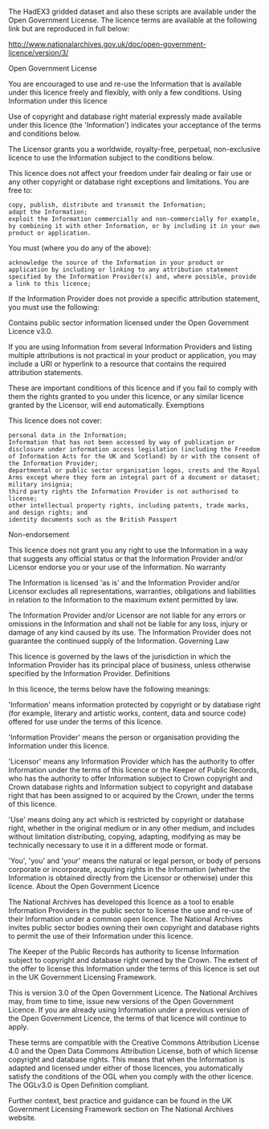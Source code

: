 The HadEX3 gridded dataset and also these scripts are available under the Open Government License.
The licence terms are available at the following link but are reproduced in full below:

http://www.nationalarchives.gov.uk/doc/open-government-licence/version/3/

Open Government License

You are encouraged to use and re-use the Information that is available under this licence freely and flexibly, with only a few conditions.
Using Information under this licence

Use of copyright and database right material expressly made available under this licence (the 'Information') indicates your acceptance of the terms and conditions below.

The Licensor grants you a worldwide, royalty-free, perpetual, non-exclusive licence to use the Information subject to the conditions below.

This licence does not affect your freedom under fair dealing or fair use or any other copyright or database right exceptions and limitations.
You are free to:

    copy, publish, distribute and transmit the Information;
    adapt the Information;
    exploit the Information commercially and non-commercially for example, by combining it with other Information, or by including it in your own product or application.

You must (where you do any of the above):

    acknowledge the source of the Information in your product or application by including or linking to any attribution statement specified by the Information Provider(s) and, where possible, provide a link to this licence;

 If the Information Provider does not provide a specific attribution statement, you must use the following:

 Contains public sector information licensed under the Open Government Licence v3.0.

If you are using Information from several Information Providers and listing multiple attributions is not practical in your product or application, you may include a URI or hyperlink to a resource that contains the required attribution statements.

These are important conditions of this licence and if you fail to comply with them the rights granted to you under this licence, or any similar licence granted by the Licensor, will end automatically.
Exemptions

This licence does not cover:

    personal data in the Information;
    Information that has not been accessed by way of publication or disclosure under information access legislation (including the Freedom of Information Acts for the UK and Scotland) by or with the consent of the Information Provider;
    departmental or public sector organisation logos, crests and the Royal Arms except where they form an integral part of a document or dataset;
    military insignia;
    third party rights the Information Provider is not authorised to license;
    other intellectual property rights, including patents, trade marks, and design rights; and
    identity documents such as the British Passport

Non-endorsement

This licence does not grant you any right to use the Information in a way that suggests any official status or that the Information Provider and/or Licensor endorse you or your use of the Information.
No warranty

The Information is licensed 'as is' and the Information Provider and/or Licensor excludes all representations, warranties, obligations and liabilities in relation to the Information to the maximum extent permitted by law.

The Information Provider and/or Licensor are not liable for any errors or omissions in the Information and shall not be liable for any loss, injury or damage of any kind caused by its use. The Information Provider does not guarantee the continued supply of the Information.
Governing Law

This licence is governed by the laws of the jurisdiction in which the Information Provider has its principal place of business, unless otherwise specified by the Information Provider.
Definitions

In this licence, the terms below have the following meanings:

'Information' means information protected by copyright or by database right (for example, literary and artistic works, content, data and source code) offered for use under the terms of this licence.

'Information Provider' means the person or organisation providing the Information under this licence.

'Licensor' means any Information Provider which has the authority to offer Information under the terms of this licence or the Keeper of Public Records, who has the authority to offer Information subject to Crown copyright and Crown database rights and Information subject to copyright and database right that has been assigned to or acquired by the Crown, under the terms of this licence.

'Use' means doing any act which is restricted by copyright or database right, whether in the original medium or in any other medium, and includes without limitation distributing, copying, adapting, modifying as may be technically necessary to use it in a different mode or format.

'You', 'you' and 'your' means the natural or legal person, or body of persons corporate or incorporate, acquiring rights in the Information (whether the Information is obtained directly from the Licensor or otherwise) under this licence.
About the Open Government Licence

The National Archives has developed this licence as a tool to enable Information Providers in the public sector to license the use and re-use of their Information under a common open licence. The National Archives invites public sector bodies owning their own copyright and database rights to permit the use of their Information under this licence.

The Keeper of the Public Records has authority to license Information subject to copyright and database right owned by the Crown. The extent of the offer to license this Information under the terms of this licence is set out in the UK Government Licensing Framework.

This is version 3.0 of the Open Government Licence. The National Archives may, from time to time, issue new versions of the Open Government Licence. If you are already using Information under a previous version of the Open Government Licence, the terms of that licence will continue to apply.

These terms are compatible with the Creative Commons Attribution License 4.0 and the Open Data Commons Attribution License, both of which license copyright and database rights. This means that when the Information is adapted and licensed under either of those licences, you automatically satisfy the conditions of the OGL when you comply with the other licence. The OGLv3.0 is Open Definition compliant.

Further context, best practice and guidance can be found in the UK Government Licensing Framework section on The National Archives website.
